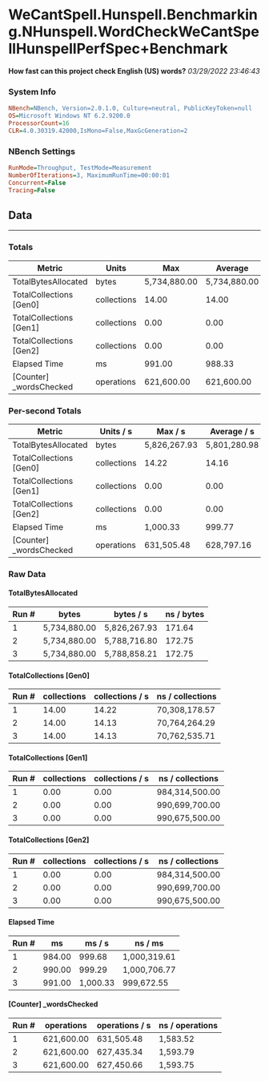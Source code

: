 ﻿# WeCantSpell.Hunspell.Benchmarking.NHunspell.WordCheckWeCantSpellHunspellPerfSpec+Benchmark
__How fast can this project check English (US) words?__
_03/29/2022 23:46:43_
### System Info
```ini
NBench=NBench, Version=2.0.1.0, Culture=neutral, PublicKeyToken=null
OS=Microsoft Windows NT 6.2.9200.0
ProcessorCount=16
CLR=4.0.30319.42000,IsMono=False,MaxGcGeneration=2
```

### NBench Settings
```ini
RunMode=Throughput, TestMode=Measurement
NumberOfIterations=3, MaximumRunTime=00:00:01
Concurrent=False
Tracing=False
```

## Data
-------------------

### Totals
|          Metric |           Units |             Max |         Average |             Min |          StdDev |
|---------------- |---------------- |---------------- |---------------- |---------------- |---------------- |
|TotalBytesAllocated |           bytes |    5,734,880.00 |    5,734,880.00 |    5,734,880.00 |            0.00 |
|TotalCollections [Gen0] |     collections |           14.00 |           14.00 |           14.00 |            0.00 |
|TotalCollections [Gen1] |     collections |            0.00 |            0.00 |            0.00 |            0.00 |
|TotalCollections [Gen2] |     collections |            0.00 |            0.00 |            0.00 |            0.00 |
|    Elapsed Time |              ms |          991.00 |          988.33 |          984.00 |            3.79 |
|[Counter] _wordsChecked |      operations |      621,600.00 |      621,600.00 |      621,600.00 |            0.00 |

### Per-second Totals
|          Metric |       Units / s |         Max / s |     Average / s |         Min / s |      StdDev / s |
|---------------- |---------------- |---------------- |---------------- |---------------- |---------------- |
|TotalBytesAllocated |           bytes |    5,826,267.93 |    5,801,280.98 |    5,788,716.80 |       21,639.45 |
|TotalCollections [Gen0] |     collections |           14.22 |           14.16 |           14.13 |            0.05 |
|TotalCollections [Gen1] |     collections |            0.00 |            0.00 |            0.00 |            0.00 |
|TotalCollections [Gen2] |     collections |            0.00 |            0.00 |            0.00 |            0.00 |
|    Elapsed Time |              ms |        1,000.33 |          999.77 |          999.29 |            0.52 |
|[Counter] _wordsChecked |      operations |      631,505.48 |      628,797.16 |      627,435.34 |        2,345.49 |

### Raw Data
#### TotalBytesAllocated
|           Run # |           bytes |       bytes / s |      ns / bytes |
|---------------- |---------------- |---------------- |---------------- |
|               1 |    5,734,880.00 |    5,826,267.93 |          171.64 |
|               2 |    5,734,880.00 |    5,788,716.80 |          172.75 |
|               3 |    5,734,880.00 |    5,788,858.21 |          172.75 |

#### TotalCollections [Gen0]
|           Run # |     collections | collections / s |ns / collections |
|---------------- |---------------- |---------------- |---------------- |
|               1 |           14.00 |           14.22 |   70,308,178.57 |
|               2 |           14.00 |           14.13 |   70,764,264.29 |
|               3 |           14.00 |           14.13 |   70,762,535.71 |

#### TotalCollections [Gen1]
|           Run # |     collections | collections / s |ns / collections |
|---------------- |---------------- |---------------- |---------------- |
|               1 |            0.00 |            0.00 |  984,314,500.00 |
|               2 |            0.00 |            0.00 |  990,699,700.00 |
|               3 |            0.00 |            0.00 |  990,675,500.00 |

#### TotalCollections [Gen2]
|           Run # |     collections | collections / s |ns / collections |
|---------------- |---------------- |---------------- |---------------- |
|               1 |            0.00 |            0.00 |  984,314,500.00 |
|               2 |            0.00 |            0.00 |  990,699,700.00 |
|               3 |            0.00 |            0.00 |  990,675,500.00 |

#### Elapsed Time
|           Run # |              ms |          ms / s |         ns / ms |
|---------------- |---------------- |---------------- |---------------- |
|               1 |          984.00 |          999.68 |    1,000,319.61 |
|               2 |          990.00 |          999.29 |    1,000,706.77 |
|               3 |          991.00 |        1,000.33 |      999,672.55 |

#### [Counter] _wordsChecked
|           Run # |      operations |  operations / s | ns / operations |
|---------------- |---------------- |---------------- |---------------- |
|               1 |      621,600.00 |      631,505.48 |        1,583.52 |
|               2 |      621,600.00 |      627,435.34 |        1,593.79 |
|               3 |      621,600.00 |      627,450.66 |        1,593.75 |



